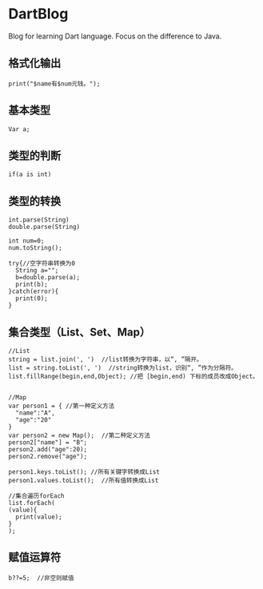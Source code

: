# DartBlog
Blog for learning Dart language.
Focus on the difference to Java.


## 格式化输出
```
print("$name有$num元钱。");
```


## 基本类型
```
Var a;
```


## 类型的判断
```
if(a is int)
```


## 类型的转换
```
int.parse(String)
double.parse(String)

int num=0;
num.toString();

try{//空字符串转换为0
  String a="";
  b=double.parse(a);
  print(b);
}catch(error){
  print(0);
}
```


## 集合类型（List、Set、Map）
```
//List
string = list.join(', ')  //list转换为字符串，以“, ”隔开。
list = string.toList(', ')  //string转换为list，识别“, ”作为分隔符。
list.fillRange(begin,end,Object); //把 [begin,end) 下标的成员改成Object。


//Map
var person1 = { //第一种定义方法
  "name":"A",
  "age":"20"
}
var person2 = new Map();  //第二种定义方法
person2["name"] = "B";
person2.add("age":20);
person2.remove("age");

person1.keys.toList(); //所有关键字转换成List
person1.values.toList();  //所有值转换成List

//集合遍历forEach
list.forEach(
(value){
  print(value);
}
);
```



## 赋值运算符
```
b??=5;  //非空则赋值
```


